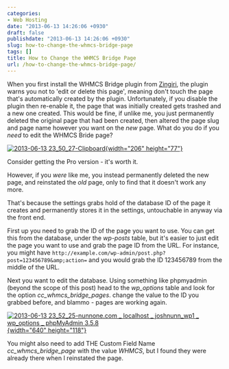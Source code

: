 ```yaml
---
categories:
- Web Hosting
date: "2013-06-13 14:26:06 +0930"
draft: false
publishdate: "2013-06-13 14:26:06 +0930"
slug: how-to-change-the-whmcs-bridge-page
tags: []
title: How to Change the WHMCS Bridge Page
url: /how-to-change-the-whmcs-bridge-page/
---
```

When you first install the WHMCS Bridge plugin from
[Zingiri](http://www.zingiri.com/), the plugin warns you not to 'edit or
delete this page', meaning don't touch the page that's automatically
created by the plugin. Unfortunately, if you disable the plugin then
re-enable it, the page that was initially created gets trashed and a new
one created. This would be fine, if unlike me, you just permanently
deleted the original page that had been created, then altered the page
slug and page name however you want on the *new* page. What do you do if
you *need* to edit the WHMCS Bride page?

[![2013-06-13
23\_50\_27-Clipboard](https://farm6.staticflickr.com/5546/9032196995_d0e7b3bbde_o.png){width="206"
height="77"}](http://www.flickr.com/photos/joshnunn/9032196995/ "2013-06-13 23_50_27-Clipboard by screenbeard, on Flickr")

Consider getting the Pro version - it's worth it.

However, if you *were* like me, you instead permanently deleted the new
page, and reinstated the *old* page, only to find that it doesn't work
any more.

That's because the settings grabs hold of the database ID of the page it
creates and permanently stores it in the settings, untouchable in anyway
via the front end.

First up you need to grab the ID of the page you want to use. You can
get this from the database, under the *wp-posts* table, but it's easier
to just edit the page you want to use and grab the page ID from the URL.
For instance, you might have
`http://example.com/wp-admin/post.php?post=123456789&amp;action=` and
you would grab the ID 123456789 from the middle of the URL.

Next you want to edit the database. Using something like phpmyadmin
(beyond the scope of this post) head to the *wp\_options* table and look
for the option *cc\_whmcs\_bridge\_pages*. change the value to the ID
you grabbed before, and blammo - pages are working again.

[![2013-06-13 23\_52\_25-nunnone.com \_ localhost \_ joshnunn\_wp1 \_
wp\_options \_ phpMyAdmin
3.5.8](https://farm8.staticflickr.com/7432/9034441090_1fa1c092d5_z.jpg){width="640"
height="118"}](http://www.flickr.com/photos/joshnunn/9034441090/ "2013-06-13 23_52_25-nunnone.com _ localhost _ joshnunn_wp1 _ wp_options _ phpMyAdmin 3.5.8 by screenbeard, on Flickr")

You might also need to add THE Custom Field Name
*cc\_whmcs\_bridge\_page* with the value *WHMCS*, but I found they were
already there when I reinstated the page.